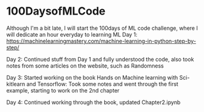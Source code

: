 # 100DaysofMLCode
Although I'm a bit late, I will start the 100days of ML code challenge, where I will dedicate an hour everyday to learning ML
Day 1: https://machinelearningmastery.com/machine-learning-in-python-step-by-step/

Day 2: Continued stuff from Day 1 and fully understood the code, also took notes from some articles on the website, such as Randomness

Day 3: Started working on the book Hands on Machine learning with Sci-kitlearn and Tensorflow: Took some notes and went through the first example, starting to work on the 2nd chapter

Day 4: Continued working through the book, updated Chapter2.ipynb
